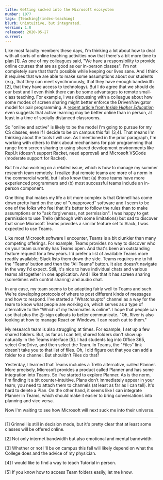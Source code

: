 ```yaml
---
title: Getting sucked into the Microsoft ecosystem
number: 1077
tags: [Teaching](index-teaching)
blurb: Unintuitive, but integrated.
version: 1.0
released: 2020-05-27
current:
---
```

Like most faculty members these days, I'm thinking a lot about how
to deal with all sorts of online teaching activities now that there's
a bit more time to plan [1].  As one of my colleagues said, "We
have a responsibility to provide online courses that are as good
as our in-person classes".  I'm not completely sure that that's
possible while keeping our lives sane.  And I think it requires
that we are able to make some assumptions about our students (e.g.,
that they can meet synchronously, that they have enough bandwidth
[2], that they have access to technology).  But I do agree that we
should do our best and I even think there can be some advantages
to remote small-class teaching.  For example, I was discussing with
a colleague about how some modes of screen sharing might better
enforce the Driver/Navigator model for pair programming.  A [recent
article from _Inside Higher
Education_](https://insidehighered.com/digital-learning/article/2020/05/27/will-active-learning-be-possible-if-colleges-have-physically)
even suggests that active learning may be better online than in
person, at least in a time of socially distanced classrooms.

So "online and active" is likely to be the model I'm going to pursue
for my CS classes, even if I decide to be on campus this fall [3,4].
That means I'm thinking about the tools I will use.  As I mentioned
in the prior paragraph, I'm working with others to think about
mechanisms for pair programming that range from screen sharing to
using shared development environments like Repl.It (doesn't support
Racket, need approval) and Microsoft VSCode (moderate support for
Racket).

But I'm also working on a related issue, which is how to manage my
summer research team remotely.  I realize that remote teams are
more of a norm in the commercial world, but I also know that (a)
those teams have more experienced programmers and (b) most successful
teams include an in-person component.

One thing that makes my life a bit more complex is that Grinnell
has come down pretty hard on the use of "unapproved" software and
I seem to be one of the folks who feel that it's better to follow
the rules than to make assumptions or to "ask forgiveness, not
permission".  I was happy to get permission to use Trello (although
with some limitations) but sad to discover that since Microsoft
Teams provides a similar feature set to Slack, I was expected to
use Teams.

Like most Microsoft software I encounter, Teams is a bit clunkier
than many competing offerings.  For example, Teams provides no way
to discover who on your team currently has Teams open.  And that's
been an outstanding feature request for a few years.  I'd prefer a
list of available Teams more readily available; Slack lists them
down the side.  Teams requires me to hit the "Teams' button and
then the "All Teams" button.  It also doesn't navigate in the way
I'd expect.  Still, it's nice to have individual chats and various
teams all together in one application.  And I like that it has
screen sharing (sometimes with control sharing) and audio chat.  

In any case, my team seems to be adapting fairly well to Teams and
such.  We're developing protocols of where to post different kinds
of messages and how to respond.  I've started a "Whatchaupto" channel
as a way for the team to know what people are working on, which
serves as a type of alternative to the "Which of my teammates is
online".  I hope that people can use that plus the @-sign callouts
to better communicate.  "Oh, River is also looking at how to manage
React on Windows.  I can reach out to them."  

My research team is also struggling at times.  For example, I set
up a few shared folders.  But, as far as I can tell, shared folders
don't show up naturally in the Teams interface [5].  I had students
log into Office 365, select OneDrive, and then select the Team.  In
Teams, the "Files" link doesn't take you to that list of files.
Oh, I did figure out that you can add a folder to a channel.  But
shouldn't Files do that?

Yesterday, I learned that Teams includes a Trello alternative,
called Planner.  More precisely, Microsoft provides a product called
Planner and has some integration into Teams.  So I've started to
explore Planner.  As is the norm, I'm finding it a bit counter-intuitive.
Plans don't immediately appear in your team; you need to attach
them to channels (at least as far as I can tell).  It's hard to
delete a Plan.  On the other hand, it seems like I can integrate 
Planner in Teams, which should make it easier to bring conversations
into planning and vice versa.

Now I'm waiting to see how Microsoft will next suck me into their
universe.

---

[1] Grinnell is still in decision mode, but it's pretty clear that at
least some classes will be offered online.

[2] Not only internet bandwidth but also emotional and mental bandwidth.

[3] Whether or not I'll be on campus this fall will likely depend on what
the College does and the advice of my physician.

[4] I would like to find a way to teach Tutorial in person.

[5] If you know how to access Team folders easily, let me know.

